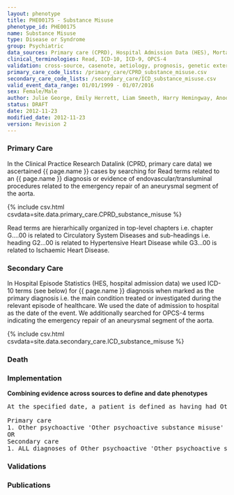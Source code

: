 ```yaml
---
layout: phenotype
title: PHE00175 - Substance Misuse
phenotype_id: PHE00175
name: Substance Misuse
type: Disease or Syndrome
group: Psychiatric
data_sources: Primary care (CPRD), Hospital Admission Data (HES), Mortality Data (ONS)
clinical_terminologies: Read, ICD-10, ICD-9, OPCS-4
validation: cross-source, casenote, aetiology, prognosis, genetic external
primary_care_code_lists: /primary_care/CPRD_substance_misuse.csv
secondary_care_code_lists: /secondary_care/ICD_substance_misuse.csv
valid_event_data_range: 01/01/1999 - 01/07/2016
sex: Female/Male
author: Julie George, Emily Herrett, Liam Smeeth, Harry Hemingway, Anoop Shah, Spiros Denaxas
status: DRAFT
date: 2012-11-23
modified_date: 2012-11-23
version: Revision 2
---
```


### Primary Care

In the Clinical Practice Research Datalink (CPRD, primary care data) we ascertained {{ page.name }} cases by searching for Read terms related to an {{ page.name }} diagnosis or evidence of endovascular/transluminal procedures related to the emergency repair of an aneurysmal segment of the aorta.

{% include csv.html csvdata=site.data.primary_care.CPRD_substance_misuse %}

Read terms are hierarhically organized in top-level chapters i.e. chapter G....00 is related to Circulatory System Diseases and sub-headings i.e. heading G2...00 is related to Hypertensive Heart Disease while G3...00 is related to Ischaemic Heart Disease.

### Secondary Care

In Hospital Episode Statistics (HES, hospital admission data) we used ICD-10 terms (see below) for {{ page.name }} diagnosis when marked as the primary diagnosis i.e. the main condition treated or investigated during the relevant episode of healthcare. We used the date of admission to hospital as the date of the event. We additionally searched for OPCS-4 terms indicating the emergency repair of an aneurysmal segment of the aorta.

{% include csv.html csvdata=site.data.secondary_care.ICD_substance_misuse %}


### Death

### Implementation

**Combining evidence across sources to define and date phenotypes**

<pre>
At the specified date, a patient is defined as having had Other psychoactive 'Other psychoactive substance misuse' IF they meet the criteria for any of the following on or before the specified date. The earliest date on which the individual meets any of the following criteria on or before the specified date is defined as the first event date:

Primary care
1. Other psychoactive 'Other psychoactive substance misuse' diagnosis or history of diagnosis during a consultation 
OR
Secondary care
1. ALL diagnoses of Other psychoactive 'Other psychoactive substance misuse' or history of diagnosis during a hospitalization
</pre>

### Validations

### Publications

